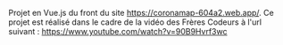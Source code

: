 Projet en Vue.js du front du site https://coronamap-604a2.web.app/. 
Ce projet est réalisé dans le cadre de la vidéo des Frères Codeurs à l'url suivant :
https://www.youtube.com/watch?v=90B9Hvrf3wc
